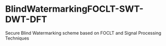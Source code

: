 # BlindWatermarkingFOCLT-SWT-DWT-DFT
Secure Blind Watermarking scheme based on FOCLT and Signal Processing Techniques
